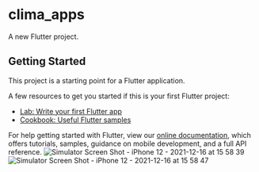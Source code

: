 # clima_apps

A new Flutter project.

## Getting Started

This project is a starting point for a Flutter application.

A few resources to get you started if this is your first Flutter project:

- [Lab: Write your first Flutter app](https://flutter.dev/docs/get-started/codelab)
- [Cookbook: Useful Flutter samples](https://flutter.dev/docs/cookbook)

For help getting started with Flutter, view our
[online documentation](https://flutter.dev/docs), which offers tutorials,
samples, guidance on mobile development, and a full API reference.
![Simulator Screen Shot - iPhone 12 - 2021-12-16 at 15 58 39](https://user-images.githubusercontent.com/92898115/146456111-7de38264-0fd2-4da1-b7fd-e05d772f1161.png)
![Simulator Screen Shot - iPhone 12 - 2021-12-16 at 15 58 47](https://user-images.githubusercontent.com/92898115/146456119-6106db27-220e-4cae-b040-6784566288a8.png)
